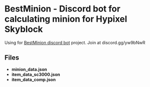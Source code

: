 # **BestMinion** - Discord bot for calculating minion for Hypixel Skyblock
Using for [BestMinion discord bot](https://hypixel.net/threads/discord-bot-bestminion-calculate-best-minion.3323880/#post-23764034) project. Join at discord.gg/yw9bNwR

## Files

* **minion_data.json**
* **item_data_sc3000.json**
* **item_data_comp.json**
